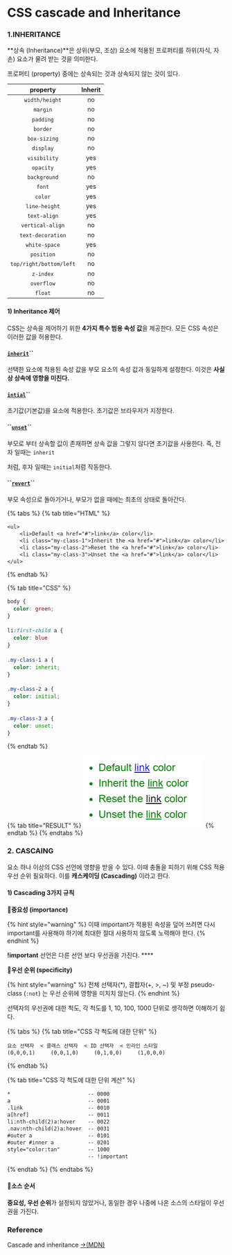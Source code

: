 # CSS cascade and Inheritance

### 1.INHERITANCE

**상속 \(Inheritance\)**은 상위\(부모, 조상\) 요소에 적용된 프로퍼티를  하위\(자식, 자손\) 요소가 물려 받는 것을 의미한다.

프로퍼티 \(property\) 중에는 상속되는 것과 상속되지 않는 것이 있다.

| property | Inherit |
| :---: | :---: |
| `width/height` | no |
| `margin` | no |
| `padding` | no |
| `border` | no |
| `box-sizing` | no |
| `display` | no |
| `visibility` | yes |
| `opacity` | yes |
| `background` | no |
| `font` | yes |
| `color` | yes |
| `line-height` | yes |
| `text-align` | yes |
| `vertical-align` | no |
| `text-decoration` | no |
| `white-space` | yes |
| `position` | no |
| `top/right/bottom/left` | no |
| `z-index` | no |
| `overflow` | no |
| `float` | no |

#### 1\) Inheritance 제어

CSS는 상속을 제어하기 위한 **4가지 특수 범용 속성 값**을 제공한다. 모든 CSS 속성은 이러한 값을 허용한다.

#### [**`inherit`**](https://developer.mozilla.org/ko/docs/Web/CSS/inherit)**\`\`**

선택한 요소에 적용된 속성 값을 부모 요소의 속성 값과 동일하게 설정한다. 이것은 **사실상 상속에 영향을 미친다.**

#### [**`intial`**](https://developer.mozilla.org/ko/docs/Web/CSS/initial)**\`\`**

초기값\(기본값\)을 요소에 적용한다. 초기값은 브라우저가 지정한다. 

#### **\`\`**[**`unset`**](https://developer.mozilla.org/ko/docs/Web/CSS/unset)**\`\`**

부모로 부터 상속할 값이 존재하면 상속 값을 그렇지 않다면 초기값을 사용한다.  즉, 전자 일때는 `inherit`

처럼, 후자 일때는 `initial`처럼 작동한다.

#### **\`\`**[**`revert`**](https://developer.mozilla.org/ko/docs/Web/CSS/revert)**\`\`**

 부모 속성으로 돌아가거나, 부모가 없을 때에는 최초의 상태로 돌아간다.

{% tabs %}
{% tab title="HTML" %}
```markup
<ul>
    <li>Default <a href="#">link</a> color</li>
    <li class="my-class-1">Inherit the <a href="#">link</a> color</li>
    <li class="my-class-2">Reset the <a href="#">link</a> color</li>
    <li class="my-class-3">Unset the <a href="#">link</a> color</li>
</ul>    
```
{% endtab %}

{% tab title="CSS" %}
```css
body {
  color: green;
}

li:first-child a {
  color: blue
}

.my-class-1 a {
  color: inherit;
}

.my-class-2 a {
  color: initial;
}

.my-class-3 a {
  color: unset;
}

```
{% endtab %}

{% tab title="RESULT" %}
![reseult](../.gitbook/assets/.png%20%282%29.png)
{% endtab %}
{% endtabs %}



### 2. CASCAING

요소 하나 이상의 CSS 선언에 영향을 받을 수 있다. 이때 충돌을 피하기 위해  CSS 적용 우선 순위 필요하다. 이를 **캐스케이딩 \(Cascading\)** 이라고 한다.

#### 1\) Cascading 3가지 규칙

📝**중요성 \(importance\)**

{% hint style="warning" %}
이때 important가 적용된 속성을 덮어 쓰려면 다시 important를 사용해야 하기에 최대한 절대 사용하지 않도록 노력해야 한다.
{% endhint %}

**!important** 선언은 다른 선언 보다 우선권을 가진다. ****



📝**우선 순위 \(specificity\)**

{% hint style="warning" %}
전체 선택자\(\*\), 결합자\(+, &gt;, ~\) 및 부정  pseudo-class \(`:not`\) 는  우선 순위에 영향을 미치치 않는다.
{% endhint %}

선택자의 우선권에 대한 척도, 각 척도를 1, 10, 100, 1000 단위로 생각하면 이해하기 쉽다.

{% tabs %}
{% tab title="CSS 각 척도에 대한 단위" %}
```text
요소 선택자  < 클래스 선택자  < ID 선택자  < 인라인 스타일
(0,0,0,1)     (0,0,1,0)     (0,1,0,0)     (1,0,0,0) 
```
{% endtab %}

{% tab title="CSS 각 척도에 대한 단위 계산" %}
```text
*                         -- 0000
a                         -- 0001
.link                     -- 0010
a[href]                   -- 0011
li:nth-child(2)a:hover    -- 0022
.nav:nth-child(2)a:hover  -- 0031
#outer a                  -- 0101
#outer #inner a           -- 0201
style="color:tan"         -- 1000
                          -- !important   
```
{% endtab %}
{% endtabs %}

#### 📝소스 순서

**중요성, 우선 순위**가 설정되지 않았거나, 동일한 경우 나중에 나온 소스의 스타일이 우선권을 가진다.



### Reference <a id="reference"></a>

Cascade and inheritance [→\(MDN\)﻿](https://developer.mozilla.org/en-US/docs/Learn/CSS/Building_blocks/Cascade_and_inheritance)

